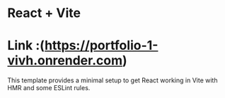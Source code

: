 # React + Vite

# Link :(https://portfolio-1-vivh.onrender.com)
This template provides a minimal setup to get React working in Vite with HMR and some ESLint rules.

